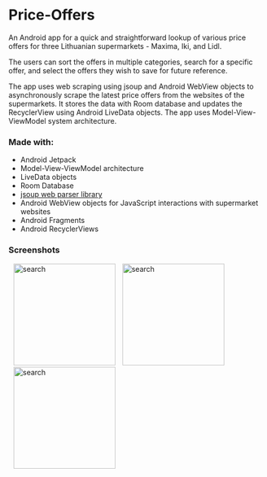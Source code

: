 # Price-Offers

An Android app for a quick and straightforward lookup of various price offers for three Lithuanian supermarkets - Maxima, Iki, and Lidl.

The users can sort the offers in multiple categories, search for a specific offer, and select the offers they wish to save for future reference.

The app uses web scraping using jsoup and Android WebView objects to asynchronously scrape the latest price offers from the websites of the supermarkets. It stores the data with Room database and updates the RecyclerView using Android LiveData objects. The app uses Model-View-ViewModel system architecture.


### Made with:
* Android Jetpack
* Model-View-ViewModel architecture
* LiveData objects
* Room Database
* [jsoup web parser library](https://jsoup.org/)
* Android WebView objects for JavaScript interactions with supermarket
  websites
* Android Fragments
* Android RecyclerViews

### Screenshots

  <p align="left">
    <img src="../screenshots/basic.png" alt="search" width="200" style="padding-left: 10px"/>
    <img src="../screenshots/search.png" alt="search" width="200" style="padding-left: 10px"/>
    <img src="../screenshots/cart.png" alt="search" width="200" style="padding-left: 10px"/>
  </p>